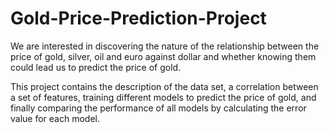 # Gold-Price-Prediction-Project
We are interested in discovering the nature of the relationship between the price of gold, silver, oil and euro against dollar and whether knowing them could lead us to predict the price of gold. 

This project  contains the description of the data set, a correlation between a set of features, training different models to predict the price of gold, and finally comparing the performance of all models by calculating the error value for each model.
